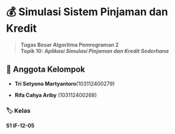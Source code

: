 # 💰 Simulasi Sistem Pinjaman dan Kredit

> **Tugas Besar Algoritma Pemrograman 2**  
> **Topik 10: _Aplikasi Simulasi Pinjaman dan Kredit Sederhana_**

## 👥 Anggota Kelompok

- **Tri Setyono Martyantoro**(103112400279)
    
- **Rifa Cahya Ariby** (103112400268)
    

### 🏷️ Kelas

**S1 IF-12-05**

